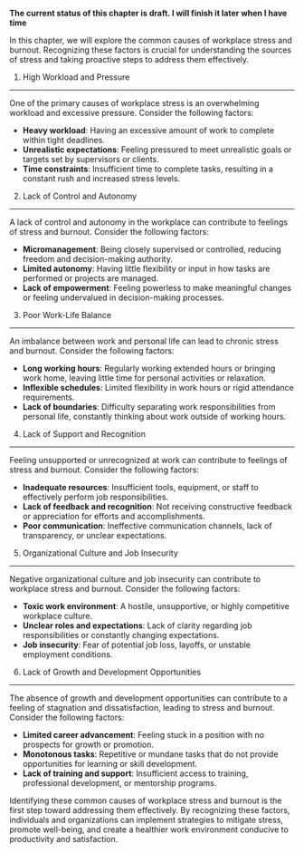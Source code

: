 **The current status of this chapter is draft. I will finish it later when I have time**

In this chapter, we will explore the common causes of workplace stress and burnout. Recognizing these factors is crucial for understanding the sources of stress and taking proactive steps to address them effectively.

1. High Workload and Pressure
-----------------------------

One of the primary causes of workplace stress is an overwhelming workload and excessive pressure. Consider the following factors:

* **Heavy workload**: Having an excessive amount of work to complete within tight deadlines.
* **Unrealistic expectations**: Feeling pressured to meet unrealistic goals or targets set by supervisors or clients.
* **Time constraints**: Insufficient time to complete tasks, resulting in a constant rush and increased stress levels.

2. Lack of Control and Autonomy
-------------------------------

A lack of control and autonomy in the workplace can contribute to feelings of stress and burnout. Consider the following factors:

* **Micromanagement**: Being closely supervised or controlled, reducing freedom and decision-making authority.
* **Limited autonomy**: Having little flexibility or input in how tasks are performed or projects are managed.
* **Lack of empowerment**: Feeling powerless to make meaningful changes or feeling undervalued in decision-making processes.

3. Poor Work-Life Balance
-------------------------

An imbalance between work and personal life can lead to chronic stress and burnout. Consider the following factors:

* **Long working hours**: Regularly working extended hours or bringing work home, leaving little time for personal activities or relaxation.
* **Inflexible schedules**: Limited flexibility in work hours or rigid attendance requirements.
* **Lack of boundaries**: Difficulty separating work responsibilities from personal life, constantly thinking about work outside of working hours.

4. Lack of Support and Recognition
----------------------------------

Feeling unsupported or unrecognized at work can contribute to feelings of stress and burnout. Consider the following factors:

* **Inadequate resources**: Insufficient tools, equipment, or staff to effectively perform job responsibilities.
* **Lack of feedback and recognition**: Not receiving constructive feedback or appreciation for efforts and accomplishments.
* **Poor communication**: Ineffective communication channels, lack of transparency, or unclear expectations.

5. Organizational Culture and Job Insecurity
--------------------------------------------

Negative organizational culture and job insecurity can contribute to workplace stress and burnout. Consider the following factors:

* **Toxic work environment**: A hostile, unsupportive, or highly competitive workplace culture.
* **Unclear roles and expectations**: Lack of clarity regarding job responsibilities or constantly changing expectations.
* **Job insecurity**: Fear of potential job loss, layoffs, or unstable employment conditions.

6. Lack of Growth and Development Opportunities
-----------------------------------------------

The absence of growth and development opportunities can contribute to a feeling of stagnation and dissatisfaction, leading to stress and burnout. Consider the following factors:

* **Limited career advancement**: Feeling stuck in a position with no prospects for growth or promotion.
* **Monotonous tasks**: Repetitive or mundane tasks that do not provide opportunities for learning or skill development.
* **Lack of training and support**: Insufficient access to training, professional development, or mentorship programs.

Identifying these common causes of workplace stress and burnout is the first step toward addressing them effectively. By recognizing these factors, individuals and organizations can implement strategies to mitigate stress, promote well-being, and create a healthier work environment conducive to productivity and satisfaction.
